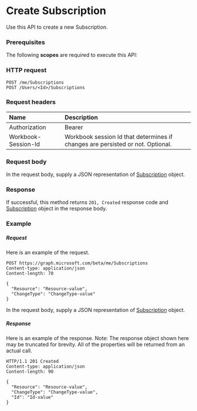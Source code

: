 # Create Subscription

Use this API to create a new Subscription.
### Prerequisites
The following **scopes** are required to execute this API: 
### HTTP request
<!-- { "blockType": "ignored" } -->
```http
POST /me/Subscriptions
POST /Users/<Id>/Subscriptions

```
### Request headers
| Name       | Description|
|:---------------|:----------|
| Authorization  | Bearer <code>|
| Workbook-Session-Id  | Workbook session Id that determines if changes are persisted or not. Optional.|

### Request body
In the request body, supply a JSON representation of [Subscription](../resources/subscription.md) object.


### Response
If successful, this method returns `201, Created` response code and [Subscription](../resources/subscription.md) object in the response body.

### Example
##### Request
Here is an example of the request.
<!-- {
  "blockType": "request",
  "name": "create_subscription_from_user"
}-->
```http
POST https://graph.microsoft.com/beta/me/Subscriptions
Content-type: application/json
Content-length: 70

{
  "Resource": "Resource-value",
  "ChangeType": "ChangeType-value"
}
```
In the request body, supply a JSON representation of [Subscription](../resources/subscription.md) object.
##### Response
Here is an example of the response. Note: The response object shown here may be truncated for brevity. All of the properties will be returned from an actual call.
<!-- {
  "blockType": "response",
  "truncated": true,
  "@odata.type": "microsoft.graph.Subscription"
} -->
```http
HTTP/1.1 201 Created
Content-type: application/json
Content-length: 90

{
  "Resource": "Resource-value",
  "ChangeType": "ChangeType-value",
  "Id": "Id-value"
}
```

<!-- uuid: 8fcb5dbc-d5aa-4681-8e31-b001d5168d79
2015-10-25 14:57:30 UTC -->
<!-- {
  "type": "#page.annotation",
  "description": "Create Subscription",
  "keywords": "",
  "section": "documentation",
  "tocPath": ""
}-->